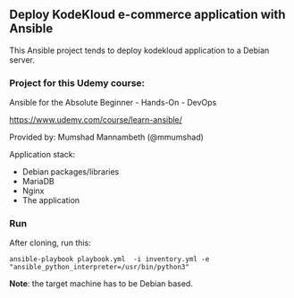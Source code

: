 ## Deploy KodeKloud e-commerce application with Ansible

This Ansible project tends to deploy kodekloud application to a Debian server.

### Project for this Udemy course:

Ansible for the Absolute Beginner - Hands-On - DevOps 

https://www.udemy.com/course/learn-ansible/

Provided by: Mumshad Mannambeth (@mmumshad)


Application stack:

- Debian packages/libraries 
- MariaDB
- Nginx
- The application


### Run

After cloning, run this:

    ansible-playbook playbook.yml  -i inventory.yml -e "ansible_python_interpreter=/usr/bin/python3"


**Note**: the target machine has to be Debian based.